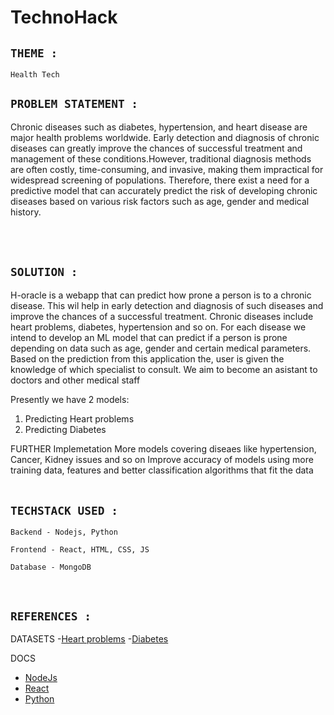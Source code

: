 # TechnoHack


## ` THEME : `
```
Health Tech
```
## ` PROBLEM STATEMENT : `
Chronic diseases such as diabetes, hypertension, and heart disease are major health problems worldwide. 
Early detection and diagnosis of chronic diseases can greatly improve the chances of successful treatment 
and management of these conditions.However, traditional diagnosis methods are often costly, time-consuming, 
and invasive, making them impractical for widespread screening of populations.
Therefore, there exist a need for a predictive model that can accurately predict the risk of developing 
chronic diseases based on various risk factors such as age, gender and medical history.

<br /><br />

## ` SOLUTION : `
H-oracle is a webapp that can predict how prone a person is to a chronic disease. This wil help in early 
detection and diagnosis of such diseases and improve the chances of a successful treatment.
Chronic diseases include heart problems, diabetes, hypertension and so on. For each disease we intend to 
develop an ML model that can predict if a person is prone depending on data such as age, gender and certain 
medical parameters. Based on the prediction from this application the, user is given the knowledge of which 
specialist to consult. 
We aim to become an asistant to doctors and other medical staff

Presently we have 2 models:
1. Predicting Heart problems
2. Predicting Diabetes

FURTHER Implemetation
More models covering diseaes like hypertension, Cancer, Kidney issues and so on
Improve accuracy of models using more training data, features and better classification algorithms that fit the data 
<br /><br />


## ` TECHSTACK USED : `
```
Backend - Nodejs, Python

Frontend - React, HTML, CSS, JS

Database - MongoDB
```
<br />


## ` REFERENCES : `

DATASETS
 -[Heart problems](https://www.kaggle.com/datasets/venkatkarthick/heartcsv)
 -[Diabetes](https://www.kaggle.com/datasets/alexteboul/diabetes-health-indicators-dataset)

 DOCS
  - [NodeJs](https://nodejs.org/en/docs)
  - [React](https://reactjs.org/docs/getting-started.html)
  - [Python](https://docs.python.org/3/)



